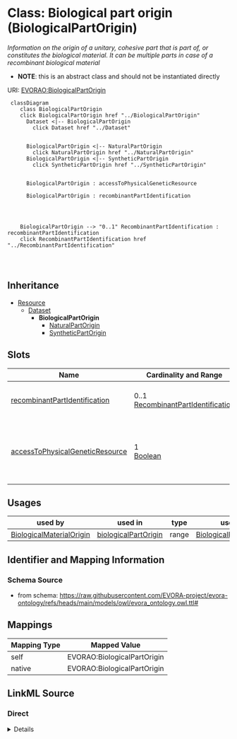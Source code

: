 

# Class: Biological part origin (BiologicalPartOrigin)


_Information on the origin of a unitary, cohesive part that is part of, or constitutes the biological material. It can be multiple parts in case of a recombinant biological material_




* __NOTE__: this is an abstract class and should not be instantiated directly


URI: [EVORAO:BiologicalPartOrigin](https://raw.githubusercontent.com/EVORA-project/evora-ontology/refs/heads/main/models/owl/evora_ontology.owl.ttl#BiologicalPartOrigin)






```mermaid
 classDiagram
    class BiologicalPartOrigin
    click BiologicalPartOrigin href "../BiologicalPartOrigin"
      Dataset <|-- BiologicalPartOrigin
        click Dataset href "../Dataset"
      

      BiologicalPartOrigin <|-- NaturalPartOrigin
        click NaturalPartOrigin href "../NaturalPartOrigin"
      BiologicalPartOrigin <|-- SyntheticPartOrigin
        click SyntheticPartOrigin href "../SyntheticPartOrigin"
      
      
      BiologicalPartOrigin : accessToPhysicalGeneticResource
        
      BiologicalPartOrigin : recombinantPartIdentification
        
          
    
    
    BiologicalPartOrigin --> "0..1" RecombinantPartIdentification : recombinantPartIdentification
    click RecombinantPartIdentification href "../RecombinantPartIdentification"

        
      
```





## Inheritance
* [Resource](Resource.md)
    * [Dataset](Dataset.md)
        * **BiologicalPartOrigin**
            * [NaturalPartOrigin](NaturalPartOrigin.md)
            * [SyntheticPartOrigin](SyntheticPartOrigin.md)



## Slots

| Name | Cardinality and Range | Description | Inheritance |
| ---  | --- | --- | --- |
| [recombinantPartIdentification](recombinantPartIdentification.md) | 0..1 <br/> [RecombinantPartIdentification](RecombinantPartIdentification.md) | Identification of a recombinant part | direct |
| [accessToPhysicalGeneticResource](accessToPhysicalGeneticResource.md) | 1 <br/> [Boolean](Boolean.md) | Reference of the permit identifiers for access to the genetic resource, appli... | direct |





## Usages

| used by | used in | type | used |
| ---  | --- | --- | --- |
| [BiologicalMaterialOrigin](BiologicalMaterialOrigin.md) | [biologicalPartOrigin](biologicalPartOrigin.md) | range | [BiologicalPartOrigin](BiologicalPartOrigin.md) |






## Identifier and Mapping Information







### Schema Source


* from schema: https://raw.githubusercontent.com/EVORA-project/evora-ontology/refs/heads/main/models/owl/evora_ontology.owl.ttl#




## Mappings

| Mapping Type | Mapped Value |
| ---  | ---  |
| self | EVORAO:BiologicalPartOrigin |
| native | EVORAO:BiologicalPartOrigin |







## LinkML Source

<!-- TODO: investigate https://stackoverflow.com/questions/37606292/how-to-create-tabbed-code-blocks-in-mkdocs-or-sphinx -->

### Direct

<details>
```yaml
name: BiologicalPartOrigin
description: Information on the origin of a unitary, cohesive part that is part of,
  or constitutes the biological material. It can be multiple parts in case of a recombinant
  biological material
title: Biological part origin
from_schema: https://raw.githubusercontent.com/EVORA-project/evora-ontology/refs/heads/main/models/owl/evora_ontology.owl.ttl#
is_a: Dataset
abstract: true
slots:
- recombinantPartIdentification
- accessToPhysicalGeneticResource
slot_usage:
  recombinantPartIdentification:
    name: recombinantPartIdentification
    description: Identification of a recombinant part
    title: recombinant part identification
    comments:
    - Information not required if the current biological part constitutes the complete
      biological material
    domain_of:
    - BiologicalPartOrigin
    range: RecombinantPartIdentification
    required: false
    multivalued: false
  accessToPhysicalGeneticResource:
    name: accessToPhysicalGeneticResource
    description: Reference of the permit identifiers for access to the genetic resource,
      applicable if the genetic resource falls under Access and Benefit-Sharing (ABS)
      regulations
    title: access to physical genetic resource
    domain_of:
    - BiologicalPartOrigin
    range: boolean
    required: true
    multivalued: false

```
</details>

### Induced

<details>
```yaml
name: BiologicalPartOrigin
description: Information on the origin of a unitary, cohesive part that is part of,
  or constitutes the biological material. It can be multiple parts in case of a recombinant
  biological material
title: Biological part origin
from_schema: https://raw.githubusercontent.com/EVORA-project/evora-ontology/refs/heads/main/models/owl/evora_ontology.owl.ttl#
is_a: Dataset
abstract: true
slot_usage:
  recombinantPartIdentification:
    name: recombinantPartIdentification
    description: Identification of a recombinant part
    title: recombinant part identification
    comments:
    - Information not required if the current biological part constitutes the complete
      biological material
    domain_of:
    - BiologicalPartOrigin
    range: RecombinantPartIdentification
    required: false
    multivalued: false
  accessToPhysicalGeneticResource:
    name: accessToPhysicalGeneticResource
    description: Reference of the permit identifiers for access to the genetic resource,
      applicable if the genetic resource falls under Access and Benefit-Sharing (ABS)
      regulations
    title: access to physical genetic resource
    domain_of:
    - BiologicalPartOrigin
    range: boolean
    required: true
    multivalued: false
attributes:
  recombinantPartIdentification:
    name: recombinantPartIdentification
    description: Identification of a recombinant part
    title: recombinant part identification
    comments:
    - Information not required if the current biological part constitutes the complete
      biological material
    from_schema: https://raw.githubusercontent.com/EVORA-project/evora-ontology/refs/heads/main/models/owl/evora_ontology.owl.ttl#
    rank: 1000
    alias: recombinantPartIdentification
    owner: BiologicalPartOrigin
    domain_of:
    - BiologicalPartOrigin
    range: RecombinantPartIdentification
    required: false
    multivalued: false
  accessToPhysicalGeneticResource:
    name: accessToPhysicalGeneticResource
    description: Reference of the permit identifiers for access to the genetic resource,
      applicable if the genetic resource falls under Access and Benefit-Sharing (ABS)
      regulations
    title: access to physical genetic resource
    from_schema: https://raw.githubusercontent.com/EVORA-project/evora-ontology/refs/heads/main/models/owl/evora_ontology.owl.ttl#
    rank: 1000
    alias: accessToPhysicalGeneticResource
    owner: BiologicalPartOrigin
    domain_of:
    - BiologicalPartOrigin
    range: boolean
    required: true
    multivalued: false

```
</details>